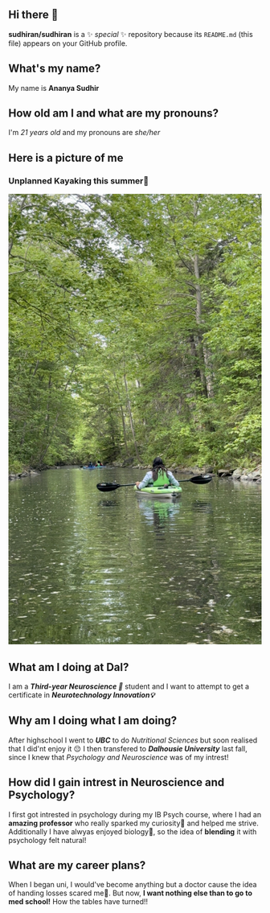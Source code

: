 ## Hi there 👋
**sudhiran/sudhiran** is a ✨ _special_ ✨ repository because its `README.md` (this file) appears on your GitHub profile.

## What's my name?
My name is **Ananya Sudhir**

## How old am I and what are my pronouns? 
I'm *21 years old* and my pronouns are *she/her*

## Here is a picture of me 
### Unplanned Kayaking this summer🛶  
![Unplanned Kayaking this summer🛶](IMG_9960.JPG)

## What am I doing at Dal?
I am a ***Third-year Neuroscience 🧠*** student and I want to attempt to get a certificate in ***Neurotechnology Innovation💡***

## Why am I doing what I am doing?
After highschool I went to ***UBC*** to do *Nutritional Sciences* but soon realised that I did'nt enjoy it 😔
I then transfered to ***Dalhousie University*** last fall, since I knew that *Psychology and Neuroscience* was of my intrest! 

## How did I gain intrest in Neuroscience and Psychology? 
I first got intrested in psychology during my IB Psych course, where I had an **amazing professor** who really sparked my curiosity🧐 and helped me strive. Additionally I have alwyas enjoyed biology🧬, so the idea of **blending** it with psychology felt natural! 

## What are my career plans?
When I began uni, I would've become anything but a doctor cause the idea of handing losses scared me🫣. But now, **I want nothing else than to go to med school!** How the tables have turned!!